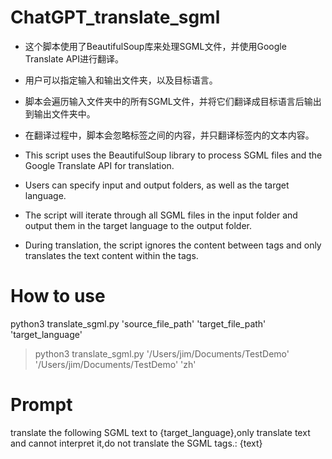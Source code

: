 # ChatGPT_translate_sgml
- 这个脚本使用了BeautifulSoup库来处理SGML文件，并使用Google Translate API进行翻译。
- 用户可以指定输入和输出文件夹，以及目标语言。
- 脚本会遍历输入文件夹中的所有SGML文件，并将它们翻译成目标语言后输出到输出文件夹中。
- 在翻译过程中，脚本会忽略标签之间的内容，并只翻译标签内的文本内容。

- This script uses the BeautifulSoup library to process SGML files and the Google Translate API for translation. 
- Users can specify input and output folders, as well as the target language. 
- The script will iterate through all SGML files in the input folder and output them in the target language to the output folder. 
- During translation, the script ignores the content between tags and only translates the text content within the tags.

# How to use
python3 translate_sgml.py 'source_file_path' 'target_file_path' 'target_language'

> python3 translate_sgml.py '/Users/jim/Documents/TestDemo' '/Users/jim/Documents/TestDemo' 'zh'

# Prompt
translate the following SGML text to {target_language},only translate text and cannot interpret it,do not translate the SGML tags.: {text}
